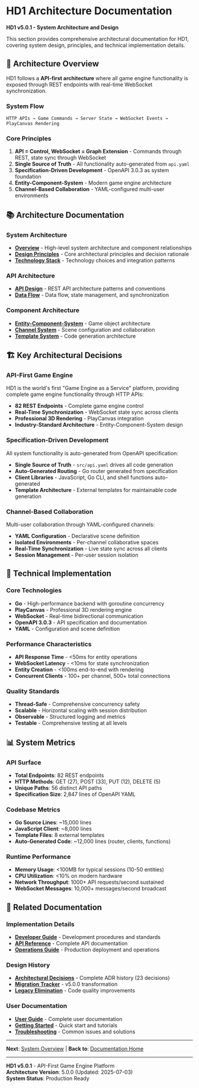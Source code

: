 # HD1 Architecture Documentation

**HD1 v5.0.1 - System Architecture and Design**

This section provides comprehensive architectural documentation for HD1, covering system design, principles, and technical implementation details.

## 📐 **Architecture Overview**

HD1 follows a **API-first architecture** where all game engine functionality is exposed through REST endpoints with real-time WebSocket synchronization.

### **System Flow**
```
HTTP APIs → Game Commands → Server State → WebSocket Events → PlayCanvas Rendering
```

### **Core Principles**
1. **API = Control, WebSocket = Graph Extension** - Commands through REST, state sync through WebSocket
2. **Single Source of Truth** - All functionality auto-generated from `api.yaml`
3. **Specification-Driven Development** - OpenAPI 3.0.3 as system foundation
4. **Entity-Component-System** - Modern game engine architecture
5. **Channel-Based Collaboration** - YAML-configured multi-user environments

## 📚 **Architecture Documentation**

### **System Architecture**
- **[Overview](overview.md)** - High-level system architecture and component relationships
- **[Design Principles](design-principles.md)** - Core architectural principles and decision rationale
- **[Technology Stack](technology-stack.md)** - Technology choices and integration patterns

### **API Architecture**
- **[API Design](api-design.md)** - REST API architecture patterns and conventions
- **[Data Flow](data-flow.md)** - Data flow, state management, and synchronization

### **Component Architecture**
- **[Entity-Component-System](../user-guide/entities-components.md)** - Game object architecture
- **[Channel System](../user-guide/channels.md)** - Scene configuration and collaboration
- **[Template System](../developer-guide/api-development.md#template-architecture)** - Code generation architecture

## 🏗️ **Key Architectural Decisions**

### **API-First Game Engine**
HD1 is the world's first "Game Engine as a Service" platform, providing complete game engine functionality through HTTP APIs:

- **82 REST Endpoints** - Complete game engine control
- **Real-Time Synchronization** - WebSocket state sync across clients
- **Professional 3D Rendering** - PlayCanvas integration
- **Industry-Standard Architecture** - Entity-Component-System design

### **Specification-Driven Development**
All system functionality is auto-generated from OpenAPI specification:

- **Single Source of Truth** - `src/api.yaml` drives all code generation
- **Auto-Generated Routing** - Go router generated from specification
- **Client Libraries** - JavaScript, Go CLI, and shell functions auto-generated
- **Template Architecture** - External templates for maintainable code generation

### **Channel-Based Collaboration**
Multi-user collaboration through YAML-configured channels:

- **YAML Configuration** - Declarative scene definition
- **Isolated Environments** - Per-channel collaborative spaces
- **Real-Time Synchronization** - Live state sync across all clients
- **Session Management** - Per-user session isolation

## 🔧 **Technical Implementation**

### **Core Technologies**
- **Go** - High-performance backend with goroutine concurrency
- **PlayCanvas** - Professional 3D rendering engine
- **WebSocket** - Real-time bidirectional communication
- **OpenAPI 3.0.3** - API specification and documentation
- **YAML** - Configuration and scene definition

### **Performance Characteristics**
- **API Response Time** - <50ms for entity operations
- **WebSocket Latency** - <10ms for state synchronization
- **Entity Creation** - <100ms end-to-end with rendering
- **Concurrent Clients** - 100+ per channel, 500+ total connections

### **Quality Standards**
- **Thread-Safe** - Comprehensive concurrency safety
- **Scalable** - Horizontal scaling with session distribution
- **Observable** - Structured logging and metrics
- **Testable** - Comprehensive testing at all levels

## 📊 **System Metrics**

### **API Surface**
- **Total Endpoints**: 82 REST endpoints
- **HTTP Methods**: GET (27), POST (33), PUT (12), DELETE (5)
- **Unique Paths**: 56 distinct API paths
- **Specification Size**: 2,847 lines of OpenAPI YAML

### **Codebase Metrics**
- **Go Source Lines**: ~15,000 lines
- **JavaScript Client**: ~8,000 lines
- **Template Files**: 8 external templates
- **Auto-Generated Code**: ~12,000 lines (router, clients, functions)

### **Runtime Performance**
- **Memory Usage**: <100MB for typical sessions (10-50 entities)
- **CPU Utilization**: <10% on modern hardware
- **Network Throughput**: 1000+ API requests/second sustained
- **WebSocket Messages**: 10,000+ messages/second broadcast

## 🔗 **Related Documentation**

### **Implementation Details**
- **[Developer Guide](../developer-guide/README.md)** - Development procedures and standards
- **[API Reference](../reference/api-specification.md)** - Complete API documentation
- **[Operations Guide](../operations/README.md)** - Production deployment and operations

### **Design History**
- **[Architectural Decisions](../decisions/README.md)** - Complete ADR history (23 decisions)
- **[Migration Tracker](../decisions/adr/ADR-021-PlayCanvas-Migration-Implementation.md)** - v5.0.0 transformation
- **[Legacy Elimination](../decisions/adr/ADR-023-Legacy-Code-Elimination-v5.md)** - Code quality improvements

### **User Documentation**
- **[User Guide](../user-guide/README.md)** - Complete user documentation
- **[Getting Started](../getting-started/README.md)** - Quick start and tutorials
- **[Troubleshooting](../user-guide/troubleshooting.md)** - Common issues and solutions

---

**Next**: [System Overview](overview.md) | **Back to**: [Documentation Home](../README.md)

---

**HD1 v5.0.1** - API-First Game Engine Platform  
**Architecture Version**: 5.0.0 (Updated: 2025-07-03)  
**System Status**: Production Ready